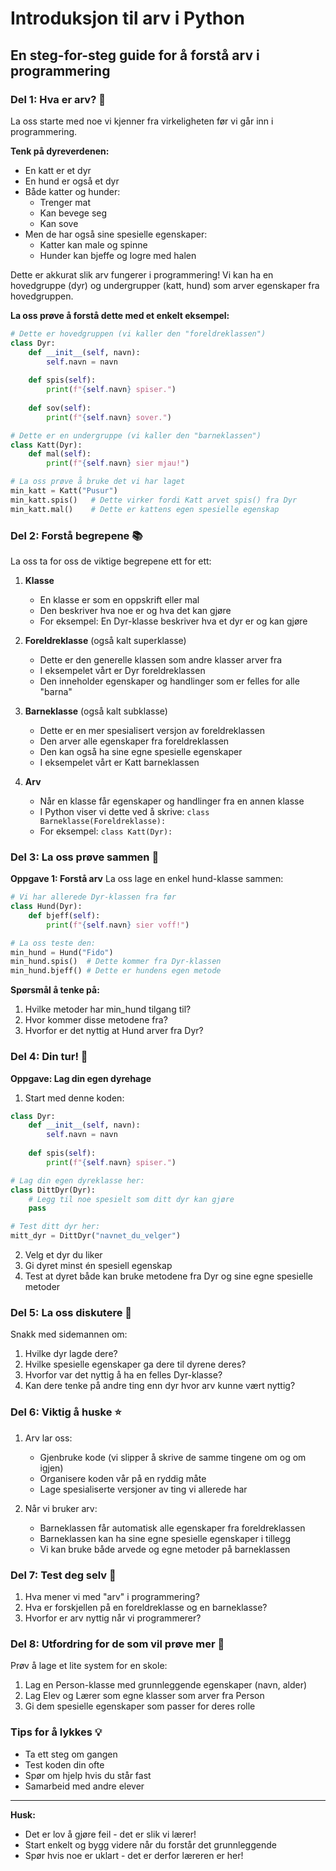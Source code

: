 # Introduksjon til arv i Python
## En steg-for-steg guide for å forstå arv i programmering

### Del 1: Hva er arv? 🤔

La oss starte med noe vi kjenner fra virkeligheten før vi går inn i programmering.

**Tenk på dyreverdenen:**
- En katt er et dyr
- En hund er også et dyr
- Både katter og hunder:
  - Trenger mat
  - Kan bevege seg
  - Kan sove
- Men de har også sine spesielle egenskaper:
  - Katter kan male og spinne
  - Hunder kan bjeffe og logre med halen

Dette er akkurat slik arv fungerer i programmering! Vi kan ha en hovedgruppe (dyr) og undergrupper (katt, hund) som arver egenskaper fra hovedgruppen.

**La oss prøve å forstå dette med et enkelt eksempel:**
```python
# Dette er hovedgruppen (vi kaller den "foreldreklassen")
class Dyr:
    def __init__(self, navn):
        self.navn = navn
    
    def spis(self):
        print(f"{self.navn} spiser.")
    
    def sov(self):
        print(f"{self.navn} sover.")

# Dette er en undergruppe (vi kaller den "barneklassen")
class Katt(Dyr):
    def mal(self):
        print(f"{self.navn} sier mjau!")

# La oss prøve å bruke det vi har laget
min_katt = Katt("Pusur")
min_katt.spis()   # Dette virker fordi Katt arvet spis() fra Dyr
min_katt.mal()    # Dette er kattens egen spesielle egenskap
```

### Del 2: Forstå begrepene 📚

La oss ta for oss de viktige begrepene ett for ett:

1. **Klasse**
   - En klasse er som en oppskrift eller mal
   - Den beskriver hva noe er og hva det kan gjøre
   - For eksempel: En Dyr-klasse beskriver hva et dyr er og kan gjøre

2. **Foreldreklasse** (også kalt superklasse)
   - Dette er den generelle klassen som andre klasser arver fra
   - I eksempelet vårt er Dyr foreldreklassen
   - Den inneholder egenskaper og handlinger som er felles for alle "barna"

3. **Barneklasse** (også kalt subklasse)
   - Dette er en mer spesialisert versjon av foreldreklassen
   - Den arver alle egenskaper fra foreldreklassen
   - Den kan også ha sine egne spesielle egenskaper
   - I eksempelet vårt er Katt barneklassen

4. **Arv**
   - Når en klasse får egenskaper og handlinger fra en annen klasse
   - I Python viser vi dette ved å skrive: `class Barneklasse(Foreldreklasse):`
   - For eksempel: `class Katt(Dyr):`

### Del 3: La oss prøve sammen 👥

**Oppgave 1: Forstå arv**
La oss lage en enkel hund-klasse sammen:
```python
# Vi har allerede Dyr-klassen fra før
class Hund(Dyr):
    def bjeff(self):
        print(f"{self.navn} sier voff!")

# La oss teste den:
min_hund = Hund("Fido")
min_hund.spis()  # Dette kommer fra Dyr-klassen
min_hund.bjeff() # Dette er hundens egen metode
```

**Spørsmål å tenke på:**
1. Hvilke metoder har min_hund tilgang til?
2. Hvor kommer disse metodene fra?
3. Hvorfor er det nyttig at Hund arver fra Dyr?

### Del 4: Din tur! 🎯

**Oppgave: Lag din egen dyrehage**
1. Start med denne koden:
```python
class Dyr:
    def __init__(self, navn):
        self.navn = navn
    
    def spis(self):
        print(f"{self.navn} spiser.")

# Lag din egen dyreklasse her:
class DittDyr(Dyr):
    # Legg til noe spesielt som ditt dyr kan gjøre
    pass

# Test ditt dyr her:
mitt_dyr = DittDyr("navnet_du_velger")
```

2. Velg et dyr du liker
3. Gi dyret minst én spesiell egenskap
4. Test at dyret både kan bruke metodene fra Dyr og sine egne spesielle metoder

### Del 5: La oss diskutere 💭

Snakk med sidemannen om:
1. Hvilke dyr lagde dere?
2. Hvilke spesielle egenskaper ga dere til dyrene deres?
3. Hvorfor var det nyttig å ha en felles Dyr-klasse?
4. Kan dere tenke på andre ting enn dyr hvor arv kunne vært nyttig?

### Del 6: Viktig å huske ⭐

1. Arv lar oss:
   - Gjenbruke kode (vi slipper å skrive de samme tingene om og om igjen)
   - Organisere koden vår på en ryddig måte
   - Lage spesialiserte versjoner av ting vi allerede har

2. Når vi bruker arv:
   - Barneklassen får automatisk alle egenskaper fra foreldreklassen
   - Barneklassen kan ha sine egne spesielle egenskaper i tillegg
   - Vi kan bruke både arvede og egne metoder på barneklassen

### Del 7: Test deg selv 📝

1. Hva mener vi med "arv" i programmering?
2. Hva er forskjellen på en foreldreklasse og en barneklasse?
3. Hvorfor er arv nyttig når vi programmerer?

### Del 8: Utfordring for de som vil prøve mer 🚀

Prøv å lage et lite system for en skole:
1. Lag en Person-klasse med grunnleggende egenskaper (navn, alder)
2. Lag Elev og Lærer som egne klasser som arver fra Person
3. Gi dem spesielle egenskaper som passer for deres rolle

### Tips for å lykkes 💡
- Ta ett steg om gangen
- Test koden din ofte
- Spør om hjelp hvis du står fast
- Samarbeid med andre elever

-------------------

**Husk:**
- Det er lov å gjøre feil - det er slik vi lærer!
- Start enkelt og bygg videre når du forstår det grunnleggende
- Spør hvis noe er uklart - det er derfor læreren er her!
